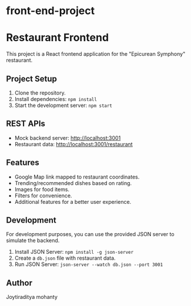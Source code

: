 # front-end-project

# Restaurant Frontend

This project is a React frontend application for the "Epicurean Symphony" restaurant.

## Project Setup

1. Clone the repository.
2. Install dependencies: `npm install`
3. Start the development server: `npm start`

## REST APIs

- Mock backend server: [http://localhost:3001](http://localhost:3001)
- Restaurant data: [http://localhost:3001/restaurant](http://localhost:3001/restaurant)

## Features

- Google Map link mapped to restaurant coordinates.
- Trending/recommended dishes based on rating.
- Images for food items.
- Filters for convenience.
- Additional features for a better user experience.

## Development

For development purposes, you can use the provided JSON server to simulate the backend.

1. Install JSON Server: `npm install -g json-server`
2. Create a `db.json` file with restaurant data.
3. Run JSON Server: `json-server --watch db.json --port 3001`

## Author

Joytiraditya mohanty
